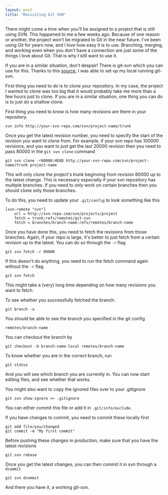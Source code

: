 ```yaml
---
layout: post
title: "Revisiting Git SVN"
---
```


There might come a time when you'll be assigned to a project that is still using SVN. This happened to me a few weeks ago. Because of one reason or another, the project won't be migrated to Git in the near future. I've been using Git for years now, and I love how easy it is to use. Branching, merging, and working even when you don't have a connection are just some of the things I love about Git. That is why I still want to use it.

If you are in a similar situation, don't despair! There is git-svn which you can use for this. Thanks to this [source](http://www.janosgyerik.com/practical-tips-for-using-git-with-large-subversion-repositories/), I was able to set up my local running git-svn.

First thing you need to do is to clone your repository. In my case, the project I wanted to clone was too big that it would probably take me more than a few hours just to clone. If you are in a similar situation, one thing you can do is to just do a shallow clone.

First thing you need to know is how many revisions are there in your repository.

    svn info http://your-svn-repo.com/svn/project-name/trunk

Once you get the latest revision number, you need to specify the start of the revision you want to clone from. For example, if your svn repo has 100000 revisions, and you want to just get the last 20000 revision then you need to pass 80000 in the `git svn clone` command

    git svn clone -r80000:HEAD http://your-svn-repo.com/svn/project-name/trunk project-name

This will only clone the project's trunk beginning from revision 80000 up to the latest change. This is necessary especially if your svn repository has multiple branches. If you need to only work on certain branches then you should clone only those branches.

To do this, you need to update your `.git/config` to look something like this

    [svn-remote "svn"]
        url = http://svn-repo.com/svn/projects/project
        fetch = trunk:refs/remotes/git-svn
        fetch = branches/branch-name:refs/remotes/branch-name

Once you have done this, you need to fetch the revisions from those branches. Again, if your repo is large, it's better to just fetch from a certain revision up to the latest. You can do so through the `-r` flag

    git svn fetch -r 80000

If this doesn't do anything, you need to run the fetch command again without the `-r` flag.

    git svn fetch

This might take a (very) long time depending on how many revisions you want to fetch.

To see whether you successfully fetched the branch:

    git branch -a

You should be able to see the branch you specified in the git config

    remotes/branch-name

You can checkout the branch by

    git checkout -b branch-name-local remotes/branch-name

To know whether you are in the correct branch, run

    git status

And you will see which branch you are currently in. You can now start editing files, and see whether that works.

You might also want to copy the ignored files over to your .gitignore

    git svn show-ignore >> .gitignore

You can either commit this file or add it in `.git/info/exclude`.

If you have changes to commit, you need to commit these locally first

    git add file/you/changed
    git commit -m "My first commit"

Before pushing these changes in production, make sure that you have the latest revisions

    git svn rebase

Once you get the latest changes, you can then commit it in svn through a `dcommit`

    git svn dcommit

And there you have it, a working git-svn.